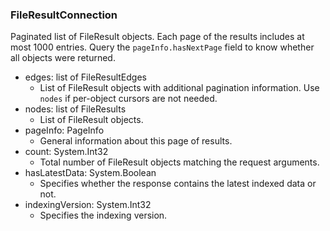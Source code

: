 ### FileResultConnection
Paginated list of FileResult objects. Each page of the results includes at most 1000 entries. Query the `pageInfo.hasNextPage` field to know whether all objects were returned.

- edges: list of FileResultEdges
  - List of FileResult objects with additional pagination information. Use `nodes` if per-object cursors are not needed.
- nodes: list of FileResults
  - List of FileResult objects.
- pageInfo: PageInfo
  - General information about this page of results.
- count: System.Int32
  - Total number of FileResult objects matching the request arguments.
- hasLatestData: System.Boolean
  - Specifies whether the response contains the latest indexed data or not.
- indexingVersion: System.Int32
  - Specifies the indexing version. 
